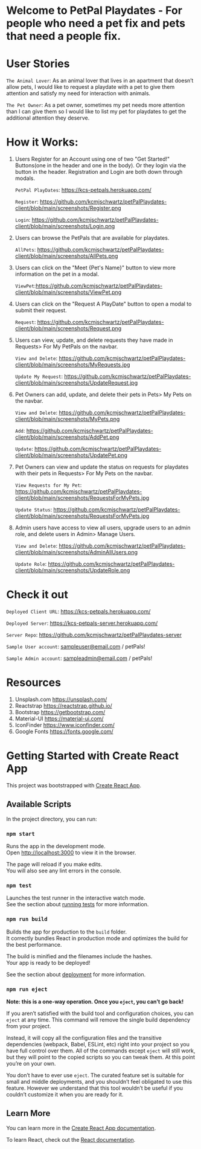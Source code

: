 
# Welcome to PetPal Playdates - For people who need a pet fix and pets that need a people fix.

# User Stories

`The Animal Lover`:
	As an animal lover that lives in an apartment that doesn’t allow pets, I would like to request a playdate with a pet to give them attention and satisfy my need for interaction with animals.

`The Pet Owner`:
	As a pet owner, sometimes my pet needs more attention than I can give them so I would like to list my pet for playdates to get the additional attention they deserve.



# How it Works:

1. Users Register for an Account using one of two "Get Started!" Buttons(one in the header and one in the body).  Or they login via the button in the header. Registration and Login are both down through modals.

    `PetPal PlayDates`: https://kcs-petpals.herokuapp.com/

    `Register`: https://github.com/kcmjschwartz/petPalPlaydates-client/blob/main/screenshots/Register.png

    `Login`: https://github.com/kcmjschwartz/petPalPlaydates-client/blob/main/screenshots/Login.png

2. Users can browse the PetPals that are available for playdates.

    `AllPets`: https://github.com/kcmjschwartz/petPalPlaydates-client/blob/main/screenshots/AllPets.png

3. Users can click on the "Meet {Pet's Name}" button to view more information on the pet in a modal.

    `ViewPet`:https://github.com/kcmjschwartz/petPalPlaydates-client/blob/main/screenshots/ViewPet.png

4. Users can click on the "Request A PlayDate" button to open a modal to submit their request.

    `Request`: https://github.com/kcmjschwartz/petPalPlaydates-client/blob/main/screenshots/Request.png

5. Users can view, update, and delete requests they have made in Requests> For My PetPals on the navbar.

    `View and Delete`: https://github.com/kcmjschwartz/petPalPlaydates-client/blob/main/screenshots/MyRequests.jpg

    `Update My Request`: https://github.com/kcmjschwartz/petPalPlaydates-client/blob/main/screenshots/UpdateRequest.jpg

6. Pet Owners can add, update, and delete their pets in Pets> My Pets on the navbar.  

    `View and Delete`: https://github.com/kcmjschwartz/petPalPlaydates-client/blob/main/screenshots/MyPets.png

    `Add`: https://github.com/kcmjschwartz/petPalPlaydates-client/blob/main/screenshots/AddPet.png

    `Update`: https://github.com/kcmjschwartz/petPalPlaydates-client/blob/main/screenshots/UpdatePet.png

7. Pet Owners can view and update the status on requests for playdates with their pets in Requests> For My Pets on the navbar.

    `View Requests for My Pet`: https://github.com/kcmjschwartz/petPalPlaydates-client/blob/main/screenshots/RequestsForMyPets.jpg

    `Update Status`: https://github.com/kcmjschwartz/petPalPlaydates-client/blob/main/screenshots/RequestsForMyPets.jpg

8. Admin users have access to view all users, upgrade users to an admin role, and delete users in Admin> Manage Users.

    `View and Delete`: https://github.com/kcmjschwartz/petPalPlaydates-client/blob/main/screenshots/AdminAllUsers.png

    `Update Role`: https://github.com/kcmjschwartz/petPalPlaydates-client/blob/main/screenshots/UpdateRole.png


# Check it out 
`Deployed Client URL`: https://kcs-petpals.herokuapp.com/

`Deployed Server`: https://kcs-petpals-server.herokuapp.com/

`Server Repo`: https://github.com/kcmjschwartz/petPalPlaydates-server

`Sample User account`: sampleuser@email.com / petPals!

`Sample Admin account`: sampleadmin@email.com / petPals!

# Resources

1. Unsplash.com https://unsplash.com/
2. Reactstrap https://reactstrap.github.io/
3. Bootstrap https://getbootstrap.com/
4. Material-UI https://material-ui.com/
5. IconFinder https://www.iconfinder.com/
6. Google Fonts https://fonts.google.com/






# Getting Started with Create React App

This project was bootstrapped with [Create React App](https://github.com/facebook/create-react-app).

## Available Scripts

In the project directory, you can run:

### `npm start`

Runs the app in the development mode.\
Open [http://localhost:3000](http://localhost:3000) to view it in the browser.

The page will reload if you make edits.\
You will also see any lint errors in the console.

### `npm test`

Launches the test runner in the interactive watch mode.\
See the section about [running tests](https://facebook.github.io/create-react-app/docs/running-tests) for more information.

### `npm run build`

Builds the app for production to the `build` folder.\
It correctly bundles React in production mode and optimizes the build for the best performance.

The build is minified and the filenames include the hashes.\
Your app is ready to be deployed!

See the section about [deployment](https://facebook.github.io/create-react-app/docs/deployment) for more information.

### `npm run eject`

**Note: this is a one-way operation. Once you `eject`, you can’t go back!**

If you aren’t satisfied with the build tool and configuration choices, you can `eject` at any time. This command will remove the single build dependency from your project.

Instead, it will copy all the configuration files and the transitive dependencies (webpack, Babel, ESLint, etc) right into your project so you have full control over them. All of the commands except `eject` will still work, but they will point to the copied scripts so you can tweak them. At this point you’re on your own.

You don’t have to ever use `eject`. The curated feature set is suitable for small and middle deployments, and you shouldn’t feel obligated to use this feature. However we understand that this tool wouldn’t be useful if you couldn’t customize it when you are ready for it.

## Learn More

You can learn more in the [Create React App documentation](https://facebook.github.io/create-react-app/docs/getting-started).

To learn React, check out the [React documentation](https://reactjs.org/).
